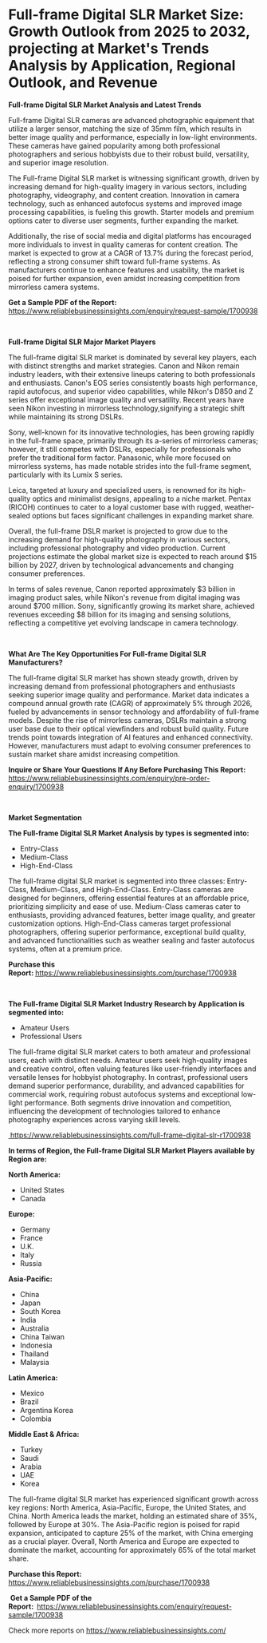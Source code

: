 <p><h1>Full-frame Digital SLR Market Size: Growth Outlook from 2025 to 2032, projecting at Market's Trends Analysis by Application, Regional Outlook, and Revenue</h1></p><p><strong>Full-frame Digital SLR Market Analysis and Latest Trends</strong></p>
<p><p>Full-frame Digital SLR cameras are advanced photographic equipment that utilize a larger sensor, matching the size of 35mm film, which results in better image quality and performance, especially in low-light environments. These cameras have gained popularity among both professional photographers and serious hobbyists due to their robust build, versatility, and superior image resolution. </p><p>The Full-frame Digital SLR market is witnessing significant growth, driven by increasing demand for high-quality imagery in various sectors, including photography, videography, and content creation. Innovation in camera technology, such as enhanced autofocus systems and improved image processing capabilities, is fueling this growth. Starter models and premium options cater to diverse user segments, further expanding the market. </p><p>Additionally, the rise of social media and digital platforms has encouraged more individuals to invest in quality cameras for content creation. The market is expected to grow at a CAGR of 13.7% during the forecast period, reflecting a strong consumer shift toward full-frame systems. As manufacturers continue to enhance features and usability, the market is poised for further expansion, even amidst increasing competition from mirrorless camera systems.</p></p>
<p><strong>Get a Sample PDF of the Report:&nbsp;</strong> <a href="https://www.reliablebusinessinsights.com/enquiry/request-sample/1700938?utm_campaign=2313&utm_medium=2&utm_source=Github&utm_content=ia&utm_term=27032025&utm_id=full-frame-digital-slr">https://www.reliablebusinessinsights.com/enquiry/request-sample/1700938</a></p>
<p>&nbsp;</p>
<p><strong>Full-frame Digital SLR Major Market Players</strong></p>
<p><p>The full-frame digital SLR market is dominated by several key players, each with distinct strengths and market strategies. Canon and Nikon remain industry leaders, with their extensive lineups catering to both professionals and enthusiasts. Canon's EOS series consistently boasts high performance, rapid autofocus, and superior video capabilities, while Nikon's D850 and Z series offer exceptional image quality and versatility. Recent years have seen Nikon investing in mirrorless technology,signifying a strategic shift while maintaining its strong DSLRs.</p><p>Sony, well-known for its innovative technologies, has been growing rapidly in the full-frame space, primarily through its a-series of mirrorless cameras; however, it still competes with DSLRs, especially for professionals who prefer the traditional form factor. Panasonic, while more focused on mirrorless systems, has made notable strides into the full-frame segment, particularly with its Lumix S series.</p><p>Leica, targeted at luxury and specialized users, is renowned for its high-quality optics and minimalist designs, appealing to a niche market. Pentax (RICOH) continues to cater to a loyal customer base with rugged, weather-sealed options but faces significant challenges in expanding market share.</p><p>Overall, the full-frame DSLR market is projected to grow due to the increasing demand for high-quality photography in various sectors, including professional photography and video production. Current projections estimate the global market size is expected to reach around $15 billion by 2027, driven by technological advancements and changing consumer preferences.</p><p>In terms of sales revenue, Canon reported approximately $3 billion in imaging product sales, while Nikon's revenue from digital imaging was around $700 million. Sony, significantly growing its market share, achieved revenues exceeding $8 billion for its imaging and sensing solutions, reflecting a competitive yet evolving landscape in camera technology.</p></p>
<p>&nbsp;</p>
<p><strong>What Are The Key Opportunities For Full-frame Digital SLR Manufacturers?</strong></p>
<p><p>The full-frame digital SLR market has shown steady growth, driven by increasing demand from professional photographers and enthusiasts seeking superior image quality and performance. Market data indicates a compound annual growth rate (CAGR) of approximately 5% through 2026, fueled by advancements in sensor technology and affordability of full-frame models. Despite the rise of mirrorless cameras, DSLRs maintain a strong user base due to their optical viewfinders and robust build quality. Future trends point towards integration of AI features and enhanced connectivity. However, manufacturers must adapt to evolving consumer preferences to sustain market share amidst increasing competition.</p></p>
<p><strong>Inquire or Share Your Questions If Any Before Purchasing This Report:</strong> <a href="https://www.reliablebusinessinsights.com/enquiry/pre-order-enquiry/1700938?utm_campaign=2313&utm_medium=2&utm_source=Github&utm_content=ia&utm_term=27032025&utm_id=full-frame-digital-slr">https://www.reliablebusinessinsights.com/enquiry/pre-order-enquiry/1700938</a></p>
<p>&nbsp;</p>
<p><strong>Market Segmentation</strong></p>
<p><strong>The Full-frame Digital SLR Market Analysis by types is segmented into:</strong></p>
<p><ul><li>Entry-Class</li><li>Medium-Class</li><li>High-End-Class</li></ul></p>
<p><p>The full-frame digital SLR market is segmented into three classes: Entry-Class, Medium-Class, and High-End-Class. Entry-Class cameras are designed for beginners, offering essential features at an affordable price, prioritizing simplicity and ease of use. Medium-Class cameras cater to enthusiasts, providing advanced features, better image quality, and greater customization options. High-End-Class cameras target professional photographers, offering superior performance, exceptional build quality, and advanced functionalities such as weather sealing and faster autofocus systems, often at a premium price.</p></p>
<p><strong>Purchase this Report:&nbsp;</strong><a href="https://www.reliablebusinessinsights.com/purchase/1700938?utm_campaign=2313&utm_medium=2&utm_source=Github&utm_content=ia&utm_term=27032025&utm_id=full-frame-digital-slr">https://www.reliablebusinessinsights.com/purchase/1700938</a></p>
<p>&nbsp;</p>
<p><strong>The Full-frame Digital SLR Market Industry Research by Application is segmented into:</strong></p>
<p><ul><li>Amateur Users</li><li>Professional Users</li></ul></p>
<p><p>The full-frame digital SLR market caters to both amateur and professional users, each with distinct needs. Amateur users seek high-quality images and creative control, often valuing features like user-friendly interfaces and versatile lenses for hobbyist photography. In contrast, professional users demand superior performance, durability, and advanced capabilities for commercial work, requiring robust autofocus systems and exceptional low-light performance. Both segments drive innovation and competition, influencing the development of technologies tailored to enhance photography experiences across varying skill levels.</p></p>
<p><a href="https://www.reliablebusinessinsights.com/full-frame-digital-slr-r1700938?utm_campaign=2313&utm_medium=2&utm_source=Github&utm_content=ia&utm_term=27032025&utm_id=full-frame-digital-slr">&nbsp;https://www.reliablebusinessinsights.com/full-frame-digital-slr-r1700938</a></p>
<p><strong>In terms of Region, the Full-frame Digital SLR Market Players available by Region are:</strong></p>
<p>
    <p> <strong> North America: </strong>
        <ul>
            <li>United States</li>
            <li>Canada</li>
        </ul>
        </p> 
    <p> <strong> Europe: </strong>
        <ul>
            <li>Germany</li>
            <li>France</li>
            <li>U.K.</li>
            <li>Italy</li>
            <li>Russia</li>
        </ul>
        </p> 
    <p> <strong> Asia-Pacific: </strong>
        <ul>
            <li>China</li>
            <li>Japan</li>
            <li>South Korea</li>
            <li>India</li>
            <li>Australia</li>
            <li>China Taiwan</li>
            <li>Indonesia</li>
            <li>Thailand</li>
            <li>Malaysia</li>
        </ul>
        </p> 
    <p> <strong> Latin America: </strong>
        <ul>
            <li>Mexico</li>
            <li>Brazil</li>
            <li>Argentina Korea</li>
            <li>Colombia</li>
        </ul>
        </p> 
    <p> <strong> Middle East & Africa: </strong>
        <ul>
            <li>Turkey</li>
            <li>Saudi</li>
            <li>Arabia</li>
            <li>UAE</li>
            <li>Korea</li>
        </ul>
    </p>
    </p>
<p><p>The full-frame digital SLR market has experienced significant growth across key regions: North America, Asia-Pacific, Europe, the United States, and China. North America leads the market, holding an estimated share of 35%, followed by Europe at 30%. The Asia-Pacific region is poised for rapid expansion, anticipated to capture 25% of the market, with China emerging as a crucial player. Overall, North America and Europe are expected to dominate the market, accounting for approximately 65% of the total market share.</p></p>
<p><strong>Purchase this Report: </strong><a href="https://www.reliablebusinessinsights.com/purchase/1700938?utm_campaign=2313&utm_medium=2&utm_source=Github&utm_content=ia&utm_term=27032025&utm_id=full-frame-digital-slr">https://www.reliablebusinessinsights.com/purchase/1700938</a></p>
<p>&nbsp;<strong>Get a Sample PDF of the Report:&nbsp;&nbsp;</strong><a href="https://www.reliablebusinessinsights.com/enquiry/request-sample/1700938?utm_campaign=2313&utm_medium=2&utm_source=Github&utm_content=ia&utm_term=27032025&utm_id=full-frame-digital-slr">https://www.reliablebusinessinsights.com/enquiry/request-sample/1700938</a></p>
<p><strong></strong></p>
<p>Check more reports on <a href="https://www.reliablebusinessinsights.com/?utm_campaign=2313&utm_medium=2&utm_source=Github&utm_content=ia&utm_term=27032025&utm_id=full-frame-digital-slr">https://www.reliablebusinessinsights.com/</a></p>